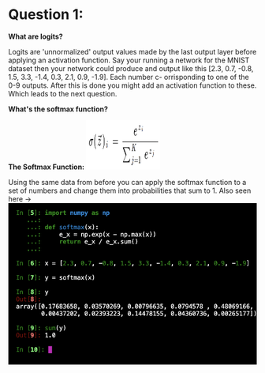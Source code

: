 # Question 1:

__What are logits?__

  Logits are 'unnormalized' output values made by the last output layer before applying an activation function. Say your running a network for
  the MNIST dataset then your network could produce and output like this [2.3, 0.7, -0.8, 1.5, 3.3, -1.4, 0.3, 2.1, 0.9, -1.9]. Each number c-
  orrisponding to one of the 0-9 outputs. After this is done you might add an activation function to these. Which leads to the next question.
  
__What's the softmax function?__ 

  __The Softmax Function:__ 
        <img src="image1.png" width="150" height="100">
        
  Using the same data from before you can apply the softmax function to a set of numbers and change them into probabilities that sum to 1.
  Also seen here -> ![image](image2.png)
